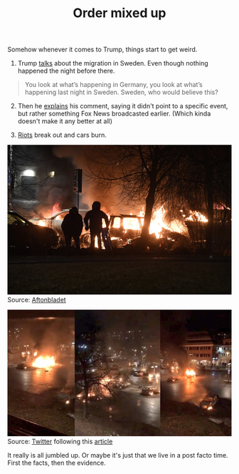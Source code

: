 ﻿---
layout: post
title: Order mixed up
---

Somehow whenever it comes to Trump, things start to get weird.

  1. Trump [talks](https://www.nytimes.com/2017/02/19/world/europe/last-night-in-sweden-trumps-remark-baffles-a-nation.html) about the migration in Sweden. Even though nothing happened the night before there.
  >You look at what’s happening in Germany, you look at what’s happening last night in Sweden. Sweden, who would believe this?
  
  2. Then he [explains](http://www.nbcnews.com/news/us-news/donald-trump-explains-sweden-terror-comment-baffled-nation-n723006) his comment, saying it didn't point to a specific event, but rather something Fox News broadcasted earlier. (Which kinda doesn't make it any better at all)
  
  3. [Riots](http://www.torontosun.com/2017/02/21/riot-breaks-out-in-predominantly-immigrant-suburb-in-sweden) break out and cars burn.
  
![SwedenCar](https://github.com/YoungLink4/younglink4.github.io/blob/master/images/BurningSweden.jpg?raw=true)
Source: [Aftonbladet](http://www.aftonbladet.se/nyheter/a/Lz524/polis-avlossade-varningsskott-mot-stenkastare-i-rinkeby)

![SwedenCar2](https://github.com/YoungLink4/younglink4.github.io/blob/master/images/BurningSweden2.jpg?raw=true)
Source: [Twitter](https://twitter.com/V_of_Europe/status/833820672988176384) following this [article](http://www.nettavisen.no/nyheter/utenriks/opptyer-i-rinkeby-i-stockholm---politiet-avfyrte-varselskudd/3423315037.html)

It really is all jumbled up. Or maybe it's just that we live in a post facto time. First the facts, then the evidence. 

